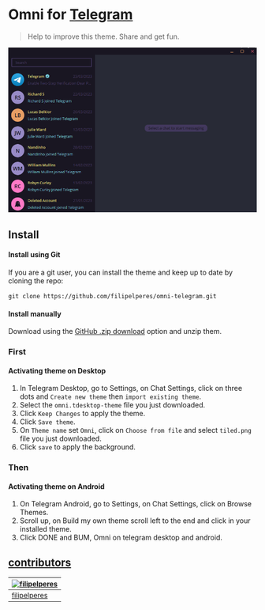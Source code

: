 # Omni for [Telegram](https://desktop.telegram.org/)

> Help to improve this theme. Share and get fun.

![Screenshot](./printscreen.png)

## Install

#### Install using Git

If you are a git user, you can install the theme and keep up to date by cloning the repo:

    git clone https://github.com/filipelperes/omni-telegram.git

#### Install manually

Download using the [GitHub .zip download](https://github.com/filipelperes/omni-telegram/archive/main.zip) option and unzip them.

### First

#### Activating theme on Desktop

1. In Telegram Desktop, go to Settings, on Chat Settings, click on three dots and `Create new theme` then `import existing theme`.
2. Select the `omni.tdesktop-theme` file you just downloaded.
3. Click `Keep Changes` to apply the theme.
4. Click `Save theme`.
5. On `Theme name` set `Omni`, click on `Choose from file` and select `tiled.png` file you just downloaded.
6. Click `save` to apply the background.

### Then

#### Activating theme on Android

1. On Telegram Android, go to Settings, on Chat Settings, click on Browse Themes.
2. Scroll up, on Build my own theme scroll left to the end and click in your installed theme.
3. Click DONE and BUM, Omni on telegram desktop and android.

## [contributors](https://github.com/filipelperes/omni-telegram/graphs/contributors)

| [![filipelperes](https://avatars2.githubusercontent.com/u/7967904?v=3&s=70)](https://github.com/nmsmith22389) |
| -------------------------------------------------------------------------------------------------------- |
| [filipelperes](https://github.com/filipelperes)                                                             |
